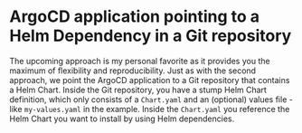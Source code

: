 # ArgoCD application pointing to a Helm Dependency in a Git repository

The upcoming approach is my personal favorite as it provides you the maximum of flexibility and reproducibility. Just as with the second approach, we point the ArgoCD application to a Git repository that contains a Helm Chart. Inside the Git repository, you have a stump Helm Chart definition, which only consists of a `Chart.yaml` and an (optional) values file - like `my-values.yaml` in the example. Inside the `Chart.yaml` you reference the Helm Chart you want to install by using Helm dependencies.
